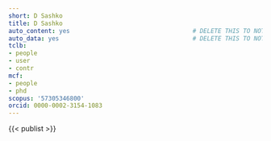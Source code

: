 ```yaml
---
short: D Sashko
title: D Sashko
auto_content: yes                                  # DELETE THIS TO NOT AUTO GENERATE CONTENT
auto_data: yes                                     # DELETE THIS TO NOT AUTO GENERATE METADATA
tclb:
- people
- user
- contr
mcf:
- people
- phd
scopus: '57305346800'
orcid: 0000-0002-3154-1083
---
```


{{< publist >}}
